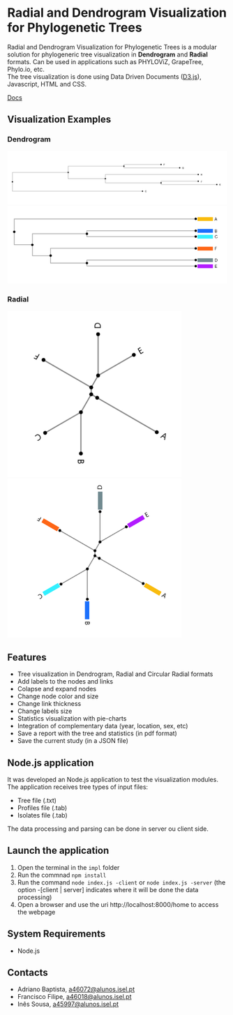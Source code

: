 # Radial and Dendrogram Visualization for Phylogenetic Trees
Radial and Dendrogram Visualization for Phylogenetic Trees is a modular solution for phylogeneric tree visualization
in **Dendrogram** and **Radial** formats. Can be used in applications such as PHYLOViZ, GrapeTree, Phylo.io, etc.   
The tree visualization is done using Data Driven Documents ([D3.js](https://d3js.org/)), Javascript, HTML and CSS.

[Docs](https://github.com/AdrVB/Radial-Dendrogram-Visualization/wiki)

## Visualization Examples
### Dendrogram  

<img src="https://github.com/AdrVB/Radial-Dendrogram-Visualization/blob/main/docs/dendrogram.png">
<img src="https://github.com/AdrVB/Radial-Dendrogram-Visualization/blob/main/docs/dendrogram_isolates.png">

### Radial  
<p float="left">
 <img src="https://github.com/AdrVB/Radial-Dendrogram-Visualization/blob/main/docs/radial.png" width="400">
<img src="https://github.com/AdrVB/Radial-Dendrogram-Visualization/blob/main/docs/radial_isolates.png" width="400">
</p>

## Features
+ Tree visualization in Dendrogram, Radial and Circular Radial formats
+ Add labels to the nodes and links
+ Colapse and expand nodes
+ Change node color and size
+ Change link thickness
+ Change labels size
+ Statistics visualization with pie-charts
+ Integration of complementary data (year, location, sex, etc)
+ Save a report with the tree and statistics (in pdf format)
+ Save the current study (in a JSON file)

## Node.js application
It was developed an Node.js application to test the visualization modules.  
The application receives tree types of input files:
+ Tree file (.txt)
+ Profiles file (.tab)
+ Isolates file (.tab)

The data processing and parsing can be done in server ou client side.

## Launch the application
1. Open the terminal in the `impl` folder
2. Run the commnad `npm install`
3. Run the command `node index.js -client` or `node index.js -server` (the option -[client | server] indicates where it will be done the data processing)
4. Open a browser and use the uri http://localhost:8000/home to access the webpage

## System Requirements
+ Node.js

## Contacts
+ Adriano Baptista, a46072@alunos.isel.pt
+ Francisco Filipe, a46018@alunos.isel.pt
+ Inês Sousa, a45997@alunos.isel.pt
